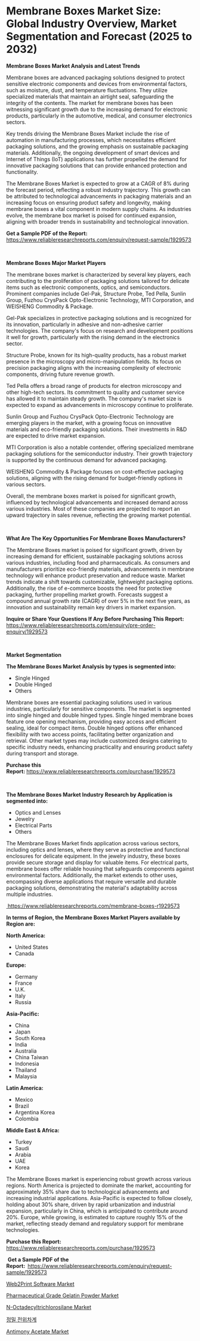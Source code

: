 <p><h1>Membrane Boxes Market Size: Global Industry Overview, Market Segmentation and Forecast (2025 to 2032)</h1></p><p><strong>Membrane Boxes Market Analysis and Latest Trends</strong></p>
<p><p>Membrane boxes are advanced packaging solutions designed to protect sensitive electronic components and devices from environmental factors, such as moisture, dust, and temperature fluctuations. They utilize specialized materials that maintain an airtight seal, safeguarding the integrity of the contents. The market for membrane boxes has been witnessing significant growth due to the increasing demand for electronic products, particularly in the automotive, medical, and consumer electronics sectors.</p><p>Key trends driving the Membrane Boxes Market include the rise of automation in manufacturing processes, which necessitates efficient packaging solutions, and the growing emphasis on sustainable packaging materials. Additionally, the ongoing development of smart devices and Internet of Things (IoT) applications has further propelled the demand for innovative packaging solutions that can provide enhanced protection and functionality.</p><p>The Membrane Boxes Market is expected to grow at a CAGR of 8% during the forecast period, reflecting a robust industry trajectory. This growth can be attributed to technological advancements in packaging materials and an increasing focus on ensuring product safety and longevity, making membrane boxes a vital component in modern supply chains. As industries evolve, the membrane box market is poised for continued expansion, aligning with broader trends in sustainability and technological innovation.</p></p>
<p><strong>Get a Sample PDF of the Report:&nbsp;</strong> <a href="https://www.reliableresearchreports.com/enquiry/request-sample/1929573?utm_campaign=40&utm_medium=2&utm_source=Github&utm_content=ia&utm_term=29032025&utm_id=membrane-boxes">https://www.reliableresearchreports.com/enquiry/request-sample/1929573</a></p>
<p>&nbsp;</p>
<p><strong>Membrane Boxes Major Market Players</strong></p>
<p><p>The membrane boxes market is characterized by several key players, each contributing to the proliferation of packaging solutions tailored for delicate items such as electronic components, optics, and semiconductors. Prominent companies include Gel-Pak, Structure Probe, Ted Pella, Sunlin Group, Fuzhou CrysPack Opto-Electronic Technology, MTI Corporation, and WEISHENG Commodity & Package.</p><p>Gel-Pak specializes in protective packaging solutions and is recognized for its innovation, particularly in adhesive and non-adhesive carrier technologies. The company's focus on research and development positions it well for growth, particularly with the rising demand in the electronics sector.</p><p>Structure Probe, known for its high-quality products, has a robust market presence in the microscopy and micro-manipulation fields. Its focus on precision packaging aligns with the increasing complexity of electronic components, driving future revenue growth.</p><p>Ted Pella offers a broad range of products for electron microscopy and other high-tech sectors. Its commitment to quality and customer service has allowed it to maintain steady growth. The company's market size is expected to expand as advancements in microscopy continue to proliferate.</p><p>Sunlin Group and Fuzhou CrysPack Opto-Electronic Technology are emerging players in the market, with a growing focus on innovative materials and eco-friendly packaging solutions. Their investments in R&D are expected to drive market expansion.</p><p>MTI Corporation is also a notable contender, offering specialized membrane packaging solutions for the semiconductor industry. Their growth trajectory is supported by the continuous demand for advanced packaging.</p><p>WEISHENG Commodity & Package focuses on cost-effective packaging solutions, aligning with the rising demand for budget-friendly options in various sectors. </p><p>Overall, the membrane boxes market is poised for significant growth, influenced by technological advancements and increased demand across various industries. Most of these companies are projected to report an upward trajectory in sales revenue, reflecting the growing market potential.</p></p>
<p>&nbsp;</p>
<p><strong>What Are The Key Opportunities For Membrane Boxes Manufacturers?</strong></p>
<p><p>The Membrane Boxes market is poised for significant growth, driven by increasing demand for efficient, sustainable packaging solutions across various industries, including food and pharmaceuticals. As consumers and manufacturers prioritize eco-friendly materials, advancements in membrane technology will enhance product preservation and reduce waste. Market trends indicate a shift towards customizable, lightweight packaging options. Additionally, the rise of e-commerce boosts the need for protective packaging, further propelling market growth. Forecasts suggest a compound annual growth rate (CAGR) of over 5% in the next five years, as innovation and sustainability remain key drivers in market expansion.</p></p>
<p><strong>Inquire or Share Your Questions If Any Before Purchasing This Report:</strong> <a href="https://www.reliableresearchreports.com/enquiry/pre-order-enquiry/1929573?utm_campaign=40&utm_medium=2&utm_source=Github&utm_content=ia&utm_term=29032025&utm_id=membrane-boxes">https://www.reliableresearchreports.com/enquiry/pre-order-enquiry/1929573</a></p>
<p>&nbsp;</p>
<p><strong>Market Segmentation</strong></p>
<p><strong>The Membrane Boxes Market Analysis by types is segmented into:</strong></p>
<p><ul><li>Single Hinged</li><li>Double Hinged</li><li>Others</li></ul></p>
<p><p>Membrane boxes are essential packaging solutions used in various industries, particularly for sensitive components. The market is segmented into single hinged and double hinged types. Single hinged membrane boxes feature one opening mechanism, providing easy access and efficient sealing, ideal for compact items. Double hinged options offer enhanced flexibility with two access points, facilitating better organization and retrieval. Other market types may include customized designs catering to specific industry needs, enhancing practicality and ensuring product safety during transport and storage.</p></p>
<p><strong>Purchase this Report:&nbsp;</strong><a href="https://www.reliableresearchreports.com/purchase/1929573?utm_campaign=40&utm_medium=2&utm_source=Github&utm_content=ia&utm_term=29032025&utm_id=membrane-boxes">https://www.reliableresearchreports.com/purchase/1929573</a></p>
<p>&nbsp;</p>
<p><strong>The Membrane Boxes Market Industry Research by Application is segmented into:</strong></p>
<p><ul><li>Optics and Lenses</li><li>Jewelry</li><li>Electrical Parts</li><li>Others</li></ul></p>
<p><p>The Membrane Boxes Market finds application across various sectors, including optics and lenses, where they serve as protective and functional enclosures for delicate equipment. In the jewelry industry, these boxes provide secure storage and display for valuable items. For electrical parts, membrane boxes offer reliable housing that safeguards components against environmental factors. Additionally, the market extends to other uses, encompassing diverse applications that require versatile and durable packaging solutions, demonstrating the material's adaptability across multiple industries.</p></p>
<p><a href="https://www.reliableresearchreports.com/membrane-boxes-r1929573?utm_campaign=40&utm_medium=2&utm_source=Github&utm_content=ia&utm_term=29032025&utm_id=membrane-boxes">&nbsp;https://www.reliableresearchreports.com/membrane-boxes-r1929573</a></p>
<p><strong>In terms of Region, the Membrane Boxes Market Players available by Region are:</strong></p>
<p>
    <p> <strong> North America: </strong>
        <ul>
            <li>United States</li>
            <li>Canada</li>
        </ul>
        </p> 
    <p> <strong> Europe: </strong>
        <ul>
            <li>Germany</li>
            <li>France</li>
            <li>U.K.</li>
            <li>Italy</li>
            <li>Russia</li>
        </ul>
        </p> 
    <p> <strong> Asia-Pacific: </strong>
        <ul>
            <li>China</li>
            <li>Japan</li>
            <li>South Korea</li>
            <li>India</li>
            <li>Australia</li>
            <li>China Taiwan</li>
            <li>Indonesia</li>
            <li>Thailand</li>
            <li>Malaysia</li>
        </ul>
        </p> 
    <p> <strong> Latin America: </strong>
        <ul>
            <li>Mexico</li>
            <li>Brazil</li>
            <li>Argentina Korea</li>
            <li>Colombia</li>
        </ul>
        </p> 
    <p> <strong> Middle East & Africa: </strong>
        <ul>
            <li>Turkey</li>
            <li>Saudi</li>
            <li>Arabia</li>
            <li>UAE</li>
            <li>Korea</li>
        </ul>
    </p>
    </p>
<p><p>The Membrane Boxes market is experiencing robust growth across various regions. North America is projected to dominate the market, accounting for approximately 35% share due to technological advancements and increasing industrial applications. Asia-Pacific is expected to follow closely, holding about 30% share, driven by rapid urbanization and industrial expansion, particularly in China, which is anticipated to contribute around 20%. Europe, while growing, is estimated to capture roughly 15% of the market, reflecting steady demand and regulatory support for membrane technologies.</p></p>
<p><strong>Purchase this Report: </strong><a href="https://www.reliableresearchreports.com/purchase/1929573?utm_campaign=40&utm_medium=2&utm_source=Github&utm_content=ia&utm_term=29032025&utm_id=membrane-boxes">https://www.reliableresearchreports.com/purchase/1929573</a></p>
<p>&nbsp;<strong>Get a Sample PDF of the Report:&nbsp;&nbsp;</strong><a href="https://www.reliableresearchreports.com/enquiry/request-sample/1929573?utm_campaign=40&utm_medium=2&utm_source=Github&utm_content=ia&utm_term=29032025&utm_id=membrane-boxes">https://www.reliableresearchreports.com/enquiry/request-sample/1929573</a></p>
<p><strong></strong></p>
<p><p><a href="https://github.com/muoioconzej8/Market-Research-Report-List-1/blob/main/web2print-software-market.md?utm_campaign=40&utm_medium=2&utm_source=Github&utm_content=ia&utm_term=29032025&utm_id=membrane-boxes">Web2Print Software Market</a></p><p><a href="https://github.com/obajimlaweh59/Market-Research-Report-List-1/blob/main/pharmaceutical-grade-gelatin-powder-market.md?utm_campaign=40&utm_medium=2&utm_source=Github&utm_content=ia&utm_term=29032025&utm_id=membrane-boxes">Pharmaceutical Grade Gelatin Powder Market</a></p><p><a href="https://github.com/cordaysamaya/Market-Research-Report-List-1/blob/main/n-octadecyltrichlorosilane-market.md?utm_campaign=40&utm_medium=2&utm_source=Github&utm_content=ia&utm_term=29032025&utm_id=membrane-boxes">N-Octadecyltrichlorosilane Market</a></p><p><a href="https://github.com/sougarounis/Market-Research-Report-List-7/blob/main/996595850876.md?utm_campaign=40&utm_medium=2&utm_source=Github&utm_content=ia&utm_term=29032025&utm_id=membrane-boxes">정밀 전위차계</a></p><p><a href="https://github.com/botocniveda/Market-Research-Report-List-1/blob/main/antimony-acetate-market.md?utm_campaign=40&utm_medium=2&utm_source=Github&utm_content=ia&utm_term=29032025&utm_id=membrane-boxes">Antimony Acetate Market</a></p></p>